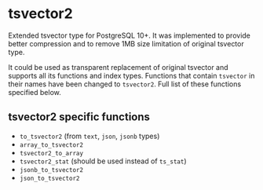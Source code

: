 tsvector2
==========

Extended tsvector type for PostgreSQL 10+. It was implemented to provide better
compression and to remove 1MB size limitation of original tsvector type.

It could be used as transparent replacement of original tsvector and supports
all its functions and index types. Functions that contain `tsvector` in their
names have been changed to `tsvector2`. Full list of these functions specified
below.

tsvector2 specific functions
-----------------------------

* `to_tsvector2` (from `text`, `json`, `jsonb` types)
* `array_to_tsvector2`
* `tsvector2_to_array`
* `tsvector2_stat` (should be used instead of `ts_stat`)
* `jsonb_to_tsvector2`
* `json_to_tsvector2`
